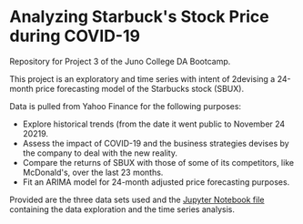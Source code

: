 # Analyzing Starbuck's Stock Price during COVID-19

Repository for Project 3 of the Juno College DA Bootcamp.

This project is an exploratory and time series with intent of 2devising a 24-month price forecasting model of the Starbucks stock (SBUX). 

Data is pulled from Yahoo Finance for the following purposes: 

- Explore historical trends (from the date it went public to November 24 20219.
- Assess the impact of COVID-19 and the business strategies devises by the company to deal with the new reality.
- Compare the returns of SBUX with those of some of its competitors, like McDonald's, over the last 23 months.
- Fit an ARIMA model for 24-month adjusted price forecasting purposes.

Provided are the three data sets used and the [Jupyter Notebook file](https://github.com/MiguelPMiralles/Portfolio/blob/main/Analyzing%20Starbuck's%20Stock%20Price%20during%20COVID-19/Project%203%20-%20Starbucks%20Stock%20(1).ipynb) containing the data exploration and the time series analysis.

